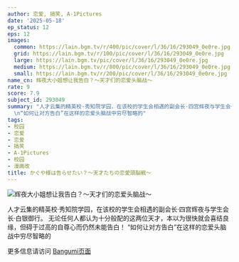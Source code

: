 ```yaml
---
author: 恋爱, 搞笑, A-1Pictures
date: '2025-05-18'
ep_status: 12
eps: 12
images:
  common: https://lain.bgm.tv/r/400/pic/cover/l/36/16/293049_0e0re.jpg
  grid: https://lain.bgm.tv/r/100/pic/cover/l/36/16/293049_0e0re.jpg
  large: https://lain.bgm.tv/pic/cover/l/36/16/293049_0e0re.jpg
  medium: https://lain.bgm.tv/r/800/pic/cover/l/36/16/293049_0e0re.jpg
  small: https://lain.bgm.tv/r/200/pic/cover/l/36/16/293049_0e0re.jpg
name_cn: 辉夜大小姐想让我告白？～天才们的恋爱头脑战～
rate: 9
score: 7.9
subject_id: 293049
summary: "人才云集的精英校·秀知院学园，在该校的学生会相遇的副会长·四宫辉夜与学生会长·白银御行。\r\n无论任何人都认为十分般配的这两位天才，本以为很快就会喜结良缘，但碍于过高的自尊心而仍然未能告白！\r\
  \n“如何让对方告白”在这样的恋爱头脑战中穷尽智略的"
tags:
- 校园
- 恋爱
- 恋爱
- 搞笑
- A-1Pictures
- 校园
- 漫画改
title: かぐや様は告らせたい？～天才たちの恋愛頭脳戦～
---
```


![辉夜大小姐想让我告白？～天才们的恋爱头脑战～](https://lain.bgm.tv/r/400/pic/cover/l/36/16/293049_0e0re.jpg)

人才云集的精英校·秀知院学园，在该校的学生会相遇的副会长·四宫辉夜与学生会长·白银御行。
无论任何人都认为十分般配的这两位天才，本以为很快就会喜结良缘，但碍于过高的自尊心而仍然未能告白！
“如何让对方告白”在这样的恋爱头脑战中穷尽智略的

更多信息请访问 [Bangumi页面](https://bgm.tv/subject/293049)